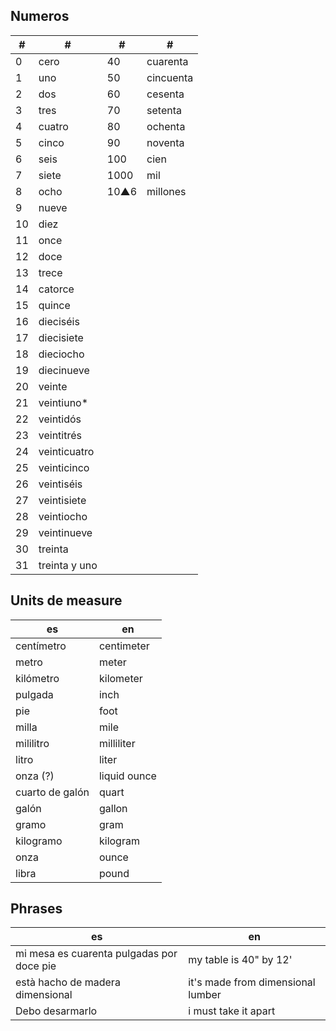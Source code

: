 ## Numeros

| #   | #             | #    | #         |
| --- | ------------- | ---- | --------- |
| 0   | cero          | 40   | cuarenta  |
| 1   | uno           | 50   | cincuenta |
| 2   | dos           | 60   | cesenta   |
| 3   | tres          | 70   | setenta   |
| 4   | cuatro        | 80   | ochenta   |
| 5   | cinco         | 90   | noventa   |
| 6   | seis          | 100  | cien      |
| 7   | siete         | 1000 | mil       |
| 8   | ocho          | 10▲6 | millones  |
| 9   | nueve         |      |           |
| 10  | diez          |      |           |
| 11  | once          |      |           |
| 12  | doce          |      |           |
| 13  | trece         |      |           |
| 14  | catorce       |      |           |
| 15  | quince        |      |           |
| 16  | dieciséis     |      |           |
| 17  | diecisiete    |      |           |
| 18  | dieciocho     |      |           |
| 19  | diecinueve    |      |           |
| 20  | veinte        |      |           |
| 21  | veintiuno\*   |      |           |
| 22  | veintidós     |      |           |
| 23  | veintitrés    |      |           |
| 24  | veinticuatro  |      |           |
| 25  | veinticinco   |      |           |
| 26  | veintiséis    |      |           |
| 27  | veintisiete   |      |           |
| 28  | veintiocho    |      |           |
| 29  | veintinueve   |      |           |
| 30  | treinta       |      |           |
| 31  | treinta y uno |      |           |

## Units de measure

| es              | en           |
| --------------- | ------------ |
| centímetro      | centimeter   |
| metro           | meter        |
| kilómetro       | kilometer    |
| pulgada         | inch         |
| pie             | foot         |
| milla           | mile         |
| mililitro       | milliliter   |
| litro           | liter        |
| onza (?)        | liquid ounce |
| cuarto de galón | quart        |
| galón           | gallon       |
| gramo           | gram         |
| kilogramo       | kilogram     |
| onza            | ounce        |
| libra           | pound        |

## Phrases

| es                                        | en                                |
| ----------------------------------------- | --------------------------------- |
| mi mesa es cuarenta pulgadas por doce pie | my table is 40" by 12'            |
| està hacho de madera dimensional          | it's made from dimensional lumber |
| Debo desarmarlo                           | i must take it apart              |
